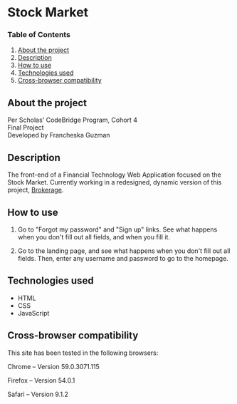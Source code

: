 # Stock Market

### Table of Contents

1. [About the project](#about)
2. [Description](#description)
3. [How to use](#instructions)
4. [Technologies used](#technologies)
5. [Cross-browser compatibility](#compatibility)

## <a id="about">About the project</a>

Per Scholas' CodeBridge Program, Cohort 4 <br />
Final Project <br />
Developed by Francheska Guzman

## <a id="description">Description</a>

The front-end of a Financial Technology Web Application focused on the Stock Market. Currently working in a redesigned, dynamic version of this project, [Brokerage](https://github.com/francheska-guzman/brokerage).

## <a id="instructions">How to use</a>

1. Go to "Forgot my password" and "Sign up" links. See what happens when you don't fill out all fields, and when you fill it.

2. Go to the landing page, and see what happens when you don't fill out all fields. Then, enter any username and password to go to the homepage.

## <a id="technologies">Technologies used</a>

* HTML
* CSS
* JavaScript

## <a id="compatibility">Cross-browser compatibility</a>

This site has been tested in the following browsers:

Chrome – Version 59.0.3071.115 

Firefox – Version 54.0.1

Safari – Version 9.1.2